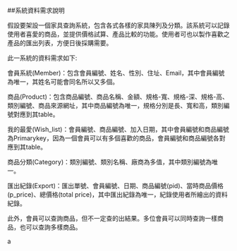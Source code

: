 ##系統資料需求說明

假設要架設一個家具查詢系統，包含各式各樣的家具陳列及分類。該系統可以記錄使用者喜愛的商品，並提供價格試算、產品比較的功能。使用者可也以製作喜歡之產品的匯出列表，方便日後採購需要。

此一系統的資料需求如下:

會員系統(Member)：包含會員編號、姓名、性別、住址、Email，其中會員編號為唯一，其姓名可能會同名所以又多個。

商品(Product)：包含商品編號、商品名稱、金額、規格-寬、規格-深、規格-高、類別編號、商品來源網址，其中商品編號為唯一，規格分別是長、寬和高，類別編號對應到其table。

我的最愛(Wish_list)：會員編號、商品編號、加入日期，其中會員編號和商品編號為Primarykey，因為一個會員可以有多個喜歡的商品，會員編號和商品編號各對應到其table。

商品分類(Category)：類別編號、類別名稱、廠商為多值，其中類別編號為唯一。

匯出紀錄(Export)：匯出單號、會員編號、日期、商品編號(pid)、當時商品價格(p_price)、總價格(total price)，其中匯出紀錄為唯一，紀錄使用者所繪出的資料紀錄。

此外，會員可以查詢商品，但不一定查的出結果。多位會員可以同時查詢一樣商品，也可以查詢多樣商品。

a
